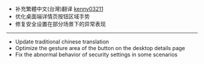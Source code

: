 - 补充繁體中文(台灣)翻译 [kenny03211](https://github.com/kenny03211)
- 优化桌面端详情页按钮区域手势
- 修复安全设置在部分场景下的异常表现

------------------------------------------------------------------------------------------

- Update traditional chinese translation
- Optimize the gesture area of the button on the desktop details page
- Fix the abnormal behavior of security settings in some scenarios